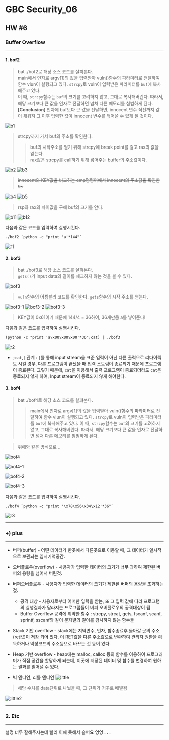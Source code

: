 # GBC Security_06

## HW #6

### Buffer Overflow
---
#### 1. bof2

> bat ./bof2로 해당 소스 코드를 살펴본다.  
> main에서 인자로 argv[1]의 값을 입력받아 vuln()함수의 파라미터로 전달하여 함수 vlun이 실행되고 있다. 
> `strcpy`로 vuln이 입력받은 파라미터를 `buf`에 복사해주고 있다.  
> 이 때, `strcpy`함수는 `buf`의 크기를 고려하지 않고, 그대로 복사해버린다. 따라서, 해당 크기보다 큰 값을 인자로 전달하면 넘쳐 다른 메모리를 침범하게 된다.  
> __[Conclusion]__ 인자에 buf보다 큰 값을 전달하면, innocent 변수 직전까지 값이 채워져 그 이후 입력한 값이 innocent 변수를 덮어쓸 수 있게 될 것이다.
 
![b1](https://user-images.githubusercontent.com/47182864/61272722-c0c38f80-a7e2-11e9-9cef-b50ffcef9f4d.png)


> strcpy까지 가서 buf의 주소를 확인한다.
> > buf의 시작주소를 얻기 위해 strcpy에 break point를 걸고 rax의 값을 얻는다.  
> > rax값은 strcpy를 call하기 위해 넣어주는 buffer의 주소값이다.

![b2](https://user-images.githubusercontent.com/47182864/61272723-c0c38f80-a7e2-11e9-894d-975a0965ba4b.png)
![b3](https://user-images.githubusercontent.com/47182864/61272724-c0c38f80-a7e2-11e9-907a-9010d791f190.png)

> ~~innocent와 KEY값을 비교하는 cmp명령어에서 innocent의 주소값을 확인한다.~~

![b4](https://user-images.githubusercontent.com/47182864/61272725-c15c2600-a7e2-11e9-81a3-627ea74ef151.png)
![b5](https://user-images.githubusercontent.com/47182864/61272728-c15c2600-a7e2-11e9-800e-cde51e0836b9.png)

> rsp와 rax의 차이값을 구해 buf의 크기를 안다.

![b11](https://user-images.githubusercontent.com/47182864/61275748-932e1480-a7e9-11e9-9410-7b60d46cd209.png)
![b12](https://user-images.githubusercontent.com/47182864/61275750-932e1480-a7e9-11e9-9e3f-17e728dac29d.png)

다음과 같은 코드를 입력하여 실행시킨다.

```shell
./bof2 `python -c "print 'a'*144"`
```

![r1](https://user-images.githubusercontent.com/47182864/61273316-25cbb500-a7e4-11e9-8fb7-20b8f646ba74.png)

#### 2. bof3

> bat ./bof3로 해당 소스 코드를 살펴본다.  
> `gets()`가 input data의 길이를 체크하지 않는 것을 볼 수 있다. 

![bof3](https://user-images.githubusercontent.com/47182864/61276869-dee1bd80-a7eb-11e9-834a-c5cc4f77fc01.png)

> `vuln`함수의 어셈블리 코드를 확인한다. 
> `gets`함수의 시작 주소를 얻는다. 

![bof3-1](https://user-images.githubusercontent.com/47182864/61276865-de492700-a7eb-11e9-93bd-72499957bb10.png)
![bof3-2](https://user-images.githubusercontent.com/47182864/61276866-dee1bd80-a7eb-11e9-9f16-8e6c23cc0ac4.png)
![bof3-3](https://user-images.githubusercontent.com/47182864/61276868-dee1bd80-a7eb-11e9-98c9-87652ff04436.png)

> KEY값이 0x61이기 때문에 144/4 = 36하여, 36개만큼 a를 넣어준다!

다음과 같은 코드를 입력하여 실행시킨다.

```shell
(python -c "print 'a\x00\x00\x00'*36";cat) | ./bof3
```

![r2](https://user-images.githubusercontent.com/47182864/61277689-a511b680-a7ed-11e9-9325-8eb6ecbdc346.png)


*  `;cat`,`|` 관계 : `|`를 통해 input stream을 표준 입력이 아닌 다른 출력으로 리다이렉트 시킬 경우, 다른 프로그램이 끝났을 때 입력 스트림이 종료되기 때문에 프로그램이 종료된다. 그렇기 때문에, `cat`을 이용해서 출력 프로그램이 종료되더라도 `cat`은 종료되지 않게 하여, Input stream이 종료되지 않게 해야한다.


#### 3. bof4

> bat ./bof4로 해당 소스 코드를 살펴본다.   
> > main에서 인자로 argv[1]의 값을 입력받아 vuln()함수의 파라미터로 전달하여 함수 vlun이 실행되고 있다. `strcpy`로 vuln이 입력받은 파라미터를 `buf`에 복사해주고 있다. 이 때, `strcpy`함수는 `buf`의 크기를 고려하지 않고, 그대로 복사해버린다. 따라서, 해당 크기보다 큰 값을 인자로 전달하면 넘쳐 다른 메모리를 침범하게 된다. 

> 위에와 같은 방식으로 ..

![bof4](https://user-images.githubusercontent.com/47182864/61278281-dd65c480-a7ee-11e9-8c48-2d12bd34d639.png)

![bof4-1](https://user-images.githubusercontent.com/47182864/61278278-dccd2e00-a7ee-11e9-9e17-59edb63e7274.png)

![bof4-2](https://user-images.githubusercontent.com/47182864/61278279-dccd2e00-a7ee-11e9-922c-2a0adcff5923.png)

![bof4-3](https://user-images.githubusercontent.com/47182864/61278280-dd65c480-a7ee-11e9-8a4f-ce65773f2e1a.png)

다음과 같은 코드를 입력하여 실행시킨다.

```shell
./bof4 `python -c "print '\x78\x56\x34\x12'*36"`
```

![r3](https://user-images.githubusercontent.com/47182864/61279523-3d5d6a80-a7f1-11e9-9eb9-5a16dd1e2c11.png)


---
### +) plus
---

* 버퍼(buffer) - 어떤 데이터가 한곳에서 다른곳으로 이동할 때, 그 데이터가 일시적으로 보관되는 임시기억공간.

* 오버플로우(overflow) - 사용자가 입력한 데이터의 크기가 너무 과하여 제한된 버퍼의 용량을 넘어서 버린것.

* 버퍼오버플로우 -  사용자가 입력한 데이터의 크기가 제한된 버퍼의 용량을 초과하는 것. 
	* 공격 대상 -  사용자로부터 어떠한 입력을 받는, 또 그 입력 값에 따라 프로그램의 실행결과가 달라지는 프로그램들이 버퍼 오버플로우의 공격대상이 됨
	* Buffer Overflow 공격에 취약한 함수 : strcpy, strcat, gets, fscanf, scanf, sprintf, sscanf와 같이 문자열의 길이를 검사하지 않는 함수들

* Stack 기반 overflow - stack에는 지역변수, 인자, 함수종료후 돌아갈 곳의 주소(ret값)이 저장 되어 있다. 이 RET값을 다른 주소값으로 변환하여 관리자 권한을 획득하거나 악성코드의 주소등으로 바꾸는 것 등이 있다.

* Heap 기반 overflow - heap에는 malloc, calloc 등의 함수를 이용하여 프로그래머가 직접 공간을 할당하게 되는데, 이곳에 저장된 데이터 및 함수를 변경하여 원하는 결과를 얻어낼 수 있다. 

* 빅 엔디언, 리틀 엔디언 
![little](https://user-images.githubusercontent.com/47182864/61281272-5582b900-a7f4-11e9-9eaf-cfc5df62cf67.png)
> 해당 수치를 data단위로 나눴을 때, 그 단위가 거꾸로 배열됨

![little2](https://user-images.githubusercontent.com/47182864/61281273-5582b900-a7f4-11e9-8d16-cdd5fe281c1a.png)


	
---
### 2. Etc
---
설명 너무 잘해주시는데 빨리 이해 못해서 슬퍼요 엉엉 . . .  
